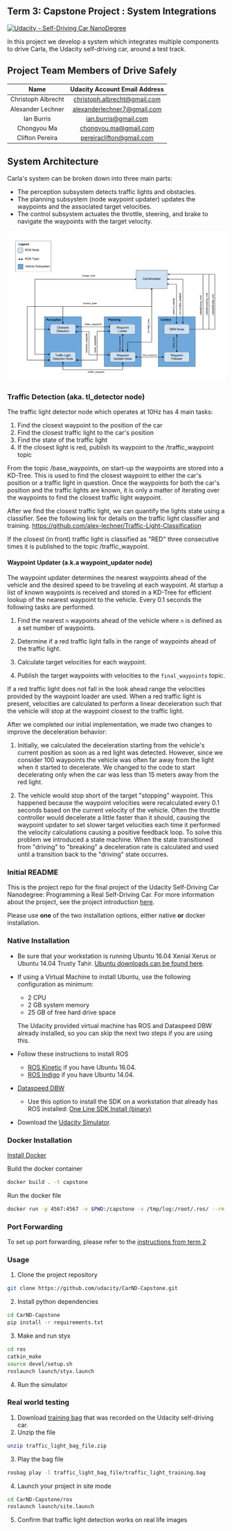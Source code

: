 ## Term 3: Capstone Project : System Integrations
[![Udacity - Self-Driving Car NanoDegree](https://s3.amazonaws.com/udacity-sdc/github/shield-carnd.svg)](http://www.udacity.com/drive)

In this project we develop a system which integrates multiple components to
drive Carla, the Udacity self-driving car, around a test track.

## Project Team Members of Drive Safely
|  Name                                   | Udacity Account Email Address     |
|:---------------------------------------:|:---------------------------------:|
| Christoph Albrecht                      |   christoph.albrecht@gmail.com    |
| Alexander Lechner                       |   alexanderlechner7@gmail.com     |
| Ian Burris                              |   ian.burris@gmail.com            |
| Chongyou Ma                             |   chongyou.ma@gmail.com           |
| Clifton Pereira                         |   pereiraclifton@gmail.com        |


[//]: # (Image References)

[image1]: ./imgs/final-project-ros-graph-v2.png "Carla's System Architecture"

## System Architecture
Carla's system can be broken down into three main parts:
- The perception subsystem detects traffic lights and obstacles.
- The planning subsystem (node waypoint updater) updates the waypoints and the
associated target velocities.
- The control subsystem actuates the throttle, steering, and brake to navigate
the waypoints with the target velocity.

![alt text][image1]

### Traffic Detection (aka. tl_detector node)
The traffic light detector node which operates at 10Hz has 4 main tasks:
1. Find the closest waypoint to the position of the car
2. Find the closest traffic light to the car's position 
3. Find the state of the traffic light
4. If the closest light is red, publish its waypoint to the /traffic_waypoint topic

From the topic /base_waypoints, on start-up the waypoints are stored into a KD-Tree. This is used to find the closest waypoint to either the car's position or a traffic light in question. Once the waypoints for both the car's position and the traffic lights are known, it is only a matter of iterating over the waypoints to find the closest traffic light waypoint. 

After we find the closest traffic light, we can quantify the lights state using a classifier. See the following link for details on the traffic light classifier and training. https://github.com/alex-lechner/Traffic-Light-Classification

If the closest (in front) traffic light is classified as "RED" three consecutive times it is published to the topic /traffic_waypoint.

#### Waypoint Updater (a.k.a waypoint_updater node)

The waypoint updater determines the nearest waypoints ahead of the vehicle and
the desired speed to be traveling at each waypoint.  At startup a list of known
waypoints is received and stored in a KD-Tree for efficient lookup of the
nearest waypoint to the vehicle.  Every 0.1 seconds the following tasks are
performed.

1.  Find the nearest `n` waypoints ahead of the vehicle where `n` is defined as
a set number of waypoints.

2.  Determine if a red traffic light falls in the range of waypoints ahead of
the traffic light.

3.  Calculate target velocities for each waypoint.

4.  Publish the target waypoints with velocities to the `final_waypoints`
topic.

If a red traffic light does not fall in the look ahead range the velocities
provided by the waypoint loader are used.  When a red traffic light is present,
velocities are calculated to perform a linear deceleration such that the
vehicle will stop at the waypoint closest to the traffic light.

After we completed our initial implementation, we made two changes to improve
the deceleration behavior:

1.  Initially, we calculated the deceleration starting from the vehicle's
current position as soon as a red light was detected.  However, since we
consider 100 waypoints the vehicle was often far away from the light when it
started to decelerate.  We changed to the code to start decelerating only when
the car was less than 15 meters away from the red light.

2. The vehicle would stop short of the target "stopping" waypoint.  This
happened because the waypoint velocities were recalculated every 0.1 seconds
based on the current velocity of the vehicle.  Often the throttle controller
would decelerate a little faster than it should, causing the waypoint updater
to set slower target velocities each time it performed the velocity
calculations causing a positive feedback loop.  To solve this problem we
introduced a state machine.  When the state transitioned from "driving" to
"breaking" a deceleration rate is calculated and used until a transition back
to the "driving" state occurres.

### Initial README

This is the project repo for the final project of the Udacity Self-Driving Car Nanodegree: Programming a Real Self-Driving Car. For more information about the project, see the project introduction [here](https://classroom.udacity.com/nanodegrees/nd013/parts/6047fe34-d93c-4f50-8336-b70ef10cb4b2/modules/e1a23b06-329a-4684-a717-ad476f0d8dff/lessons/462c933d-9f24-42d3-8bdc-a08a5fc866e4/concepts/5ab4b122-83e6-436d-850f-9f4d26627fd9).

Please use **one** of the two installation options, either native **or** docker installation.

### Native Installation

* Be sure that your workstation is running Ubuntu 16.04 Xenial Xerus or Ubuntu 14.04 Trusty Tahir. [Ubuntu downloads can be found here](https://www.ubuntu.com/download/desktop).
* If using a Virtual Machine to install Ubuntu, use the following configuration as minimum:
  * 2 CPU
  * 2 GB system memory
  * 25 GB of free hard drive space

  The Udacity provided virtual machine has ROS and Dataspeed DBW already installed, so you can skip the next two steps if you are using this.

* Follow these instructions to install ROS
  * [ROS Kinetic](http://wiki.ros.org/kinetic/Installation/Ubuntu) if you have Ubuntu 16.04.
  * [ROS Indigo](http://wiki.ros.org/indigo/Installation/Ubuntu) if you have Ubuntu 14.04.
* [Dataspeed DBW](https://bitbucket.org/DataspeedInc/dbw_mkz_ros)
  * Use this option to install the SDK on a workstation that already has ROS installed: [One Line SDK Install (binary)](https://bitbucket.org/DataspeedInc/dbw_mkz_ros/src/81e63fcc335d7b64139d7482017d6a97b405e250/ROS_SETUP.md?fileviewer=file-view-default)
* Download the [Udacity Simulator](https://github.com/udacity/CarND-Capstone/releases).

### Docker Installation
[Install Docker](https://docs.docker.com/engine/installation/)

Build the docker container
```bash
docker build . -t capstone
```

Run the docker file
```bash
docker run -p 4567:4567 -v $PWD:/capstone -v /tmp/log:/root/.ros/ --rm -it capstone
```

### Port Forwarding
To set up port forwarding, please refer to the [instructions from term 2](https://classroom.udacity.com/nanodegrees/nd013/parts/40f38239-66b6-46ec-ae68-03afd8a601c8/modules/0949fca6-b379-42af-a919-ee50aa304e6a/lessons/f758c44c-5e40-4e01-93b5-1a82aa4e044f/concepts/16cf4a78-4fc7-49e1-8621-3450ca938b77)

### Usage

1. Clone the project repository
```bash
git clone https://github.com/udacity/CarND-Capstone.git
```

2. Install python dependencies
```bash
cd CarND-Capstone
pip install -r requirements.txt
```
3. Make and run styx
```bash
cd ros
catkin_make
source devel/setup.sh
roslaunch launch/styx.launch
```
4. Run the simulator

### Real world testing
1. Download [training bag](https://s3-us-west-1.amazonaws.com/udacity-selfdrivingcar/traffic_light_bag_file.zip) that was recorded on the Udacity self-driving car.
2. Unzip the file
```bash
unzip traffic_light_bag_file.zip
```
3. Play the bag file
```bash
rosbag play -l traffic_light_bag_file/traffic_light_training.bag
```
4. Launch your project in site mode
```bash
cd CarND-Capstone/ros
roslaunch launch/site.launch
```
5. Confirm that traffic light detection works on real life images


